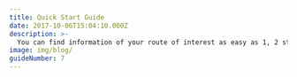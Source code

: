 ```yaml
---
title: Quick Start Guide
date: 2017-10-06T15:04:10.000Z
description: >-
  You can find information of your route of interest as easy as 1, 2 steps in NPMRDS. The first step is to create a route in Route creation tool. Second, you can apply it to pre-designed template where has many graphs and charts showing detail information of your route based on each template's theme.
image: img/blog/  
guideNumber: 7
---
```


